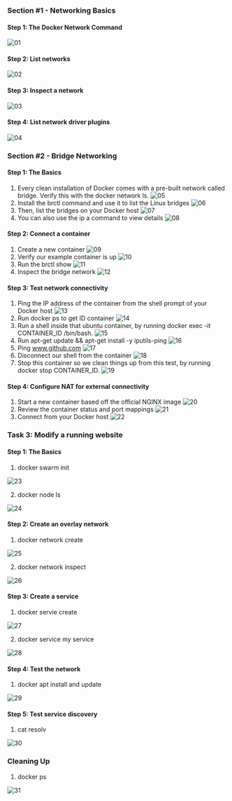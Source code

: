 ### Section #1 - Networking Basics
#### Step 1: The Docker Network Command
![01](img/img1.png)
#### Step 2: List networks
![02](img/img2.png)
#### Step 3: Inspect a network
![03](img/img3.png)
#### Step 4: List network driver plugins
![04](img/img4.png)

### Section #2 - Bridge Networking
#### Step 1: The Basics
1. Every clean installation of Docker comes with a pre-built network called bridge. Verify this with the docker network ls.
![05](img/img5.png)
2. Install the brctl command and use it to list the Linux bridges
![06](img/img6.png)
3. Then, list the bridges on your Docker host
![07](img/img7.png)
4. You can also use the ip a command to view details
![08](img/img8.png)

#### Step 2: Connect a container
1. Create a new container
![09](img/img9.png)
2. Verify our example container is up
![10](img/img10.png)
3. Run the brctl show
![11](img/img11.png)
4. Inspect the bridge network
![12](img/img12.png)

#### Step 3: Test network connectivity
1. Ping the IP address of the container from the shell prompt of your Docker host
![13](img/img13.png)
2. Run docker ps to get ID container
![14](img/img14.png)
3. Run a shell inside that ubuntu container, by running docker exec -it CONTAINER_ID /bin/bash.
![15](img/img15.png)
4. Run apt-get update && apt-get install -y iputils-ping
![16](img/img16.png)
5. Ping www.github.com
![17](img/img17.png)
6. Disconnect our shell from the container
![18](img/img18.png)
7. Stop this container so we clean things up from this test, by running docker stop CONTAINER_ID.
![19](img/img19.png)

#### Step 4: Configure NAT for external connectivity
1. Start a new container based off the official NGINX image
![20](img/img20.png)
2. Review the container status and port mappings
![21](img/img21.png)
3. Connect from your Docker host
![22](img/img22.png)

### Task 3: Modify a running website
#### Step 1: The Basics
1. docker swarm init

![23](img/docker-swarm.png)

2. docker node ls

![24](img/docker-swarm-ls.png)

#### Step 2: Create an overlay network
1. docker network create

![25](img/docker-network-create.png)

2. docker network inspect 

![26](img/docker-network-inspect-overnet.png)

#### Step 3: Create a service
1. docker servie create

![27](img/docker-service-create.png)

2. docker service my service

![28](img/docker-service-myservice.png)

#### Step 4: Test the network
1. docker apt install and update

![29](img/docker-apt-update.png)


#### Step 5: Test service discovery
1. cat resolv 

![30](img/docker-cat-resolv.png)


### Cleaning Up
1. docker ps

![31](img/docker-ps-cleaningup.png)